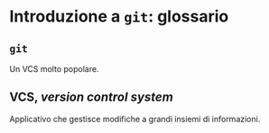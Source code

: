 # Introduzione a `git`: glossario

## `git`

Un VCS molto popolare.

## VCS, _version control system_

Applicativo che gestisce modifiche a grandi insiemi di informazioni.

